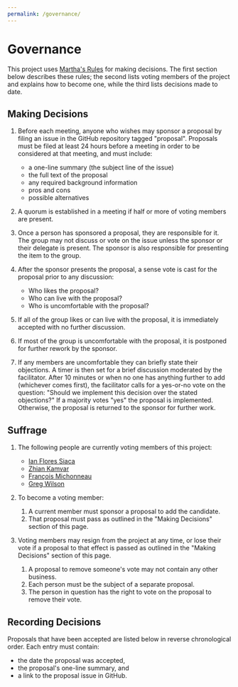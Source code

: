 ```yaml
---
permalink: /governance/
---
```

# Governance

This project uses [Martha's Rules][marthas-rules] for making decisions.  The
first section below describes these rules; the second lists voting members of
the project and explains how to become one, while the third lists decisions made
to date.

[marthas-rules]: https://journals.sagepub.com/doi/10.1177/088610998600100206

## Making Decisions

1.  Before each meeting, anyone who wishes may sponsor a proposal by filing an
    issue in the GitHub repository tagged "proposal".  Proposals must be filed
    at least 24 hours before a meeting in order to be considered at that
    meeting, and must include:
    -   a one-line summary (the subject line of the issue)
    -   the full text of the proposal
    -   any required background information
    -   pros and cons
    -   possible alternatives

2.  A quorum is established in a meeting if half or more of voting members are
    present.

3.  Once a person has sponsored a proposal, they are responsible for it.  The
    group may not discuss or vote on the issue unless the sponsor or their
    delegate is present.  The sponsor is also responsible for presenting the
    item to the group.

4.  After the sponsor presents the proposal, a sense vote is cast for the
    proposal prior to any discussion:
    -   Who likes the proposal?
    -   Who can live with the proposal?
    -   Who is uncomfortable with the proposal?

5.  If all of the group likes or can live with the proposal, it is immediately
    accepted with no further discussion.

6.  If most of the group is uncomfortable with the proposal, it is postponed for
    further rework by the sponsor.

7.  If any members are uncomfortable they can briefly state their objections.  A
    timer is then set for a brief discussion moderated by the facilitator.
    After 10 minutes or when no one has anything further to add (whichever comes
    first), the facilitator calls for a yes-or-no vote on the question: "Should
    we implement this decision over the stated objections?"  If a majority votes
    "yes" the proposal is implemented.  Otherwise, the proposal is returned to
    the sponsor for further work.

## Suffrage

1.  The following people are currently voting members of this project:
    -   [Ian Flores Siaca](https://audassimus.com/)
    -   [Zhian Kamvar](https://zkamvar.netlify.app/)
    -   [François Michonneau](https://francoismichonneau.net/)
    -   [Greg Wilson](http://third-bit.com/)

2.  To become a voting member:
    1.  A current member must sponsor a proposal to add the candidate.
    2.  That proposal must pass as outlined in the "Making Decisions" section of
        this page.

3.  Voting members may resign from the project at any time, or lose their vote
    if a proposal to that effect is passed as outlined in the "Making Decisions"
    section of this page.
    1.  A proposal to remove someone's vote may not contain any other business.
    2.  Each person must be the subject of a separate proposal.
    3.  The person in question has the right to vote on the proposal to remove
        their vote.

## Recording Decisions

Proposals that have been accepted are listed below in reverse chronological
order. Each entry must contain:

-   the date the proposal was accepted,
-   the proposal's one-line summary, and
-   a link to the proposal issue in GitHub.
